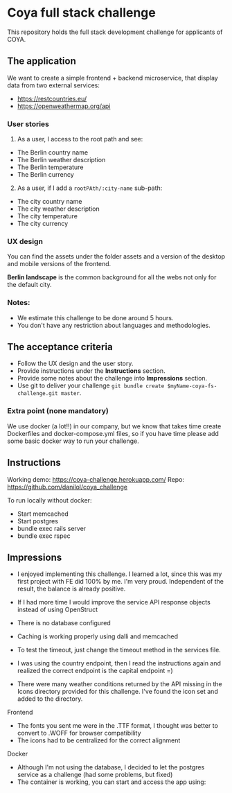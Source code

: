 # Coya full stack challenge

This repository holds the full stack development challenge for applicants of COYA.

## The application

We want to create a simple frontend + backend microservice,
that display data from two external services:

* https://restcountries.eu/
* https://openweathermap.org/api

### User stories

1. As a user, I access to the root path and see:
* The Berlin country name
* The Berlin weather description
* The Berlin temperature
* The Berlin currency

2. As a user, if I add a `rootPAth/:city-name` sub-path:
* The city country name
* The city weather description
* The city temperature
* The city currency

### UX design
You can find the assets under the folder assets and a version of the desktop and mobile versions of the frontend.

**Berlin landscape** is the common background for all the webs not only for the default city.

### Notes:

* We estimate this challenge to be done around 5 hours.
* You don't have any restriction about languages and methodologies.

## The acceptance criteria

* Follow the UX design and the user story.
* Provide instructions under the **Instructions** section.
* Provide some notes about the challenge into **Impressions** section.
* Use git to deliver your challenge `git bundle create $myName-coya-fs-challenge.git master`.

### Extra point (none mandatory)

We use docker (a lot!!) in our company,
but we know that takes time create Dockerfiles and docker-compose.yml files,
so if you have time please add some basic docker way to run your challenge.

## Instructions
Working demo: https://coya-challenge.herokuapp.com/
Repo: https://github.com/danilol/coya_challenge

To run locally without docker:
* Start memcached
* Start postgres
* bundle exec rails server
* bundle exec rspec

## Impressions
* I enjoyed implementing this challenge. I learned a lot, since this was my first project with FE did 100% by me. I'm very proud.
Independent of the result, the balance is already positive.
* If I had more time I would improve the service API response objects instead of using OpenStruct

* There is no database configured
* Caching is working properly using dalli and memcached
* To test the timeout, just change the timeout method in the services file.
* I was using the country endpoint, then I read the instructions again and realized the correct endpoint is the capital endpoint =)
* There were many weather conditions returned by the API missing in the Icons directory provided for this challenge.
I've found the icon set and added to the directory.

Frontend
* The fonts you sent me were in the .TTF format, I thought was better to convert to .WOFF for browser compatibility
* The icons had to be centralized for the correct alignment

Docker
* Although I'm not using the database, I decided to let the postgres service as a challenge (had some problems, but fixed)
* The container is working, you can start and access the app using:

